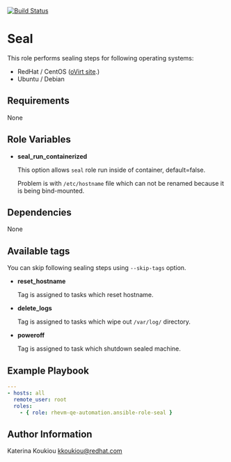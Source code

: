 [![Build Status](https://travis-ci.org/rhevm-qe-automation/ansible-role-seal.svg?branch=master)](https://travis-ci.org/rhevm-qe-automation/ansible-role-seal)

Seal
====

This role performs sealing steps for following operating systems:

* RedHat / CentOS  ([oVirt site](http://www.ovirt.org/documentation/how-to/virtual-machines/sealing-linux-vm/).)
* Ubuntu / Debian

Requirements
------------

None

Role Variables
--------------

* **seal\_run\_containerized**

  This option allows `seal` role run inside of container, default=false.

  Problem is with `/etc/hostname` file which can not be renamed because it
  is being bind-mounted.

Dependencies
------------

None

Available tags
--------------

You can skip following sealing steps using `--skip-tags` option.

* **reset\_hostname**

  Tag is assigned to tasks which reset hostname.

* **delete\_logs**

  Tag is assigned to tasks which wipe out `/var/log/` directory.

* **poweroff**

  Tag is assigned to task which shutdown sealed machine.

Example Playbook
----------------

```yaml
---
- hosts: all
  remote_user: root
  roles:
    - { role: rhevm-qe-automation.ansible-role-seal }
```

Author Information
------------------

Katerina Koukiou
kkoukiou@redhat.com
